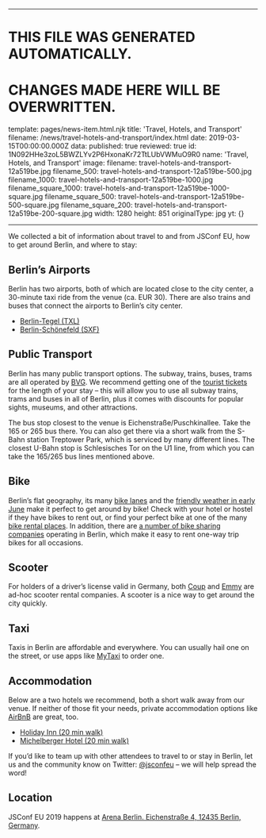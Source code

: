 ----

# THIS FILE WAS GENERATED AUTOMATICALLY.
# CHANGES MADE HERE WILL BE OVERWRITTEN.

template: pages/news-item.html.njk
title: 'Travel, Hotels, and Transport'
filename: /news/travel-hotels-and-transport/index.html
date: 2019-03-15T00:00:00.000Z
data:
  published: true
  reviewed: true
  id: 1N092HHe3zoL5BWZLYv2P6HxonaKr72TtLUbVWMuO9R0
  name: 'Travel, Hotels, and Transport'
  image:
    filename: travel-hotels-and-transport-12a519be.jpg
    filename_500: travel-hotels-and-transport-12a519be-500.jpg
    filename_1000: travel-hotels-and-transport-12a519be-1000.jpg
    filename_square_1000: travel-hotels-and-transport-12a519be-1000-square.jpg
    filename_square_500: travel-hotels-and-transport-12a519be-500-square.jpg
    filename_square_200: travel-hotels-and-transport-12a519be-200-square.jpg
    width: 1280
    height: 851
    originalType: jpg
yt: {}

----


We collected a bit of information about travel to and from JSConf EU, how to
get around Berlin, and where to stay:

## Berlin’s Airports
Berlin has two airports, both of which are located close to the city center, a
30-minute taxi ride from the venue (ca. EUR 30). There are also trains and
buses that connect the airports to Berlin’s city center.

- [Berlin-Tegel
(TXL)](http://www.berlin-airport.de/en/travellers-txl/to-and-from/buses-and-trains/index.php)
- [Berlin-Schönefeld
(SXF)](http://www.berlin-airport.de/en/travellers-sxf/to-and-from/buses-and-trains/index.php)

## Public Transport
Berlin has many public transport options. The subway, trains, buses, trams are
all operated by [BVG](http://www.bvg.de/en). We recommend getting one of the
[tourist tickets](https://shop.bvg.de/index.php/group/73) for the length of
your stay – this will allow you to use all subway trains, trams and buses in
all of Berlin, plus it comes with discounts for popular sights, museums, and
other attractions.

The bus stop closest to the venue is Eichenstraße/Puschkinallee. Take the 165
or 265 bus there. You can also get there via a short walk from the S-Bahn
station Treptower Park, which is serviced by many different lines. The closest
U-Bahn stop is Schlesisches Tor on the U1 line, from which you can take the
165/265 bus lines mentioned above.

## Bike
Berlin’s flat geography, its many [bike
lanes](https://en.wikipedia.org/wiki/Cycling_in_Berlin) and the [friendly
weather in early
June](http://www.yr.no/place/Germany/Berlin/Berlin/statistics.html) make it
perfect to get around by bike! Check with your hotel or hostel if they have
bikes to rent out, or find your perfect bike at one of the many [bike rental
places](https://www.yelp.com/search?find_desc=bike+rental&find_loc=Berlin&start=0&cflt=bikerentals).
In addition, there are [a number of bike sharing
companies](https://www.101bikerentals.com/ultimate-guide-bike-sharing-berlin/)
operating in Berlin, which make it easy to rent one-way trip bikes for all
occasions.

## Scooter
For holders of a driver’s license valid in Germany, both
[Coup](https://joincoup.com/) and [Emmy](https://emmy-sharing.de) are ad-hoc
scooter rental companies. A scooter is a nice way to get around the city
quickly.

## Taxi
Taxis in Berlin are affordable and everywhere. You can usually hail one on the
street, or use apps like [MyTaxi](https://de.mytaxi.com/en/index.html) to order
one.

## Accommodation
Below are a two hotels we recommend, both a short walk away from our venue. If
neither of those fit your needs, private accommodation options like
[AirBnB](https://www.airbnb.com/) are great, too.

- [Holiday Inn (20 min
walk)](https://www.ihg.com/holidayinn/hotels/us/en/berlin/berow/hoteldetail?cm_mmc=GoogleMaps-_-HI-_-DE-_-BEROW)
- [Michelberger Hotel (20 min walk)](http://michelbergerhotel.com/en/)

If you’d like to team up with other attendees to travel to or stay in Berlin,
let us and the community know on Twitter:
[@jsconfeu](https://twitter.com/jsconfeu) – we will help spread the word!

## Location

JSConf EU 2019 happens at [Arena Berlin. Eichenstraße 4, 12435 Berlin,
Germany](https://goo.gl/maps/KwLPQqYRjVA2).

